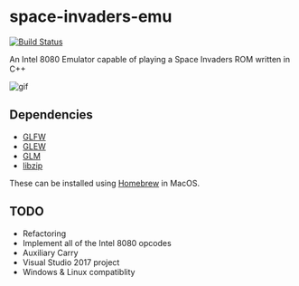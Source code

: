 # space-invaders-emu

[![Build Status](https://travis-ci.org/hugo19941994/space-invaders-emu.svg?branch=master)](https://travis-ci.org/hugo19941994/space-invaders-emu)

An Intel 8080 Emulator capable of playing a Space Invaders ROM written in C++

![gif](images/preview.gif)

## Dependencies
* [GLFW](http://www.glfw.org/)
* [GLEW](http://glew.sourceforge.net/)
* [GLM](https://glm.g-truc.net/0.9.8/index.html)
* [libzip](https://nih.at/libzip/)

These can be installed using [Homebrew](https://brew.sh/) in MacOS.

## TODO
* Refactoring
* Implement all of the Intel 8080 opcodes
* Auxiliary Carry
* Visual Studio 2017 project
* Windows & Linux compatiblity

